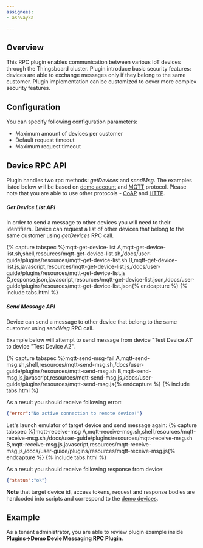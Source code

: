 ```yaml
---
assignees:
- ashvayka

---
```


## Overview

This RPC plugin enables communication between various IoT devices through the Thingsboard cluster.
Plugin introduce basic security features: devices are able to exchange messages only if they belong to the same customer.
Plugin implementation can be customized to cover more complex security features. 

## Configuration

You can specify following configuration parameters:

 - Maximum amount of devices per customer
 - Default request timeout
 - Maximum request timeout 

## Device RPC API

Plugin handles two rpc methods: *getDevices* and *sendMsg*.
The examples listed below will be based on [demo account](/docs/samples/demo-account/) and [MQTT](/docs/reference/mqtt-api/#client-side-rpc) protocol. 
Please note that you are able to use other protocols - 
[CoAP](/docs/reference/coap-api/#client-side-rpc) and [HTTP](/docs/reference/http-api/#client-side-rpc).
 
##### Get Device List API

In order to send a message to other devices you will need to their identifiers.
Device can request a list of other devices that belong to the same customer using *getDevices* RPC call.

{% capture tabspec %}mqtt-get-device-list
A,mqtt-get-device-list.sh,shell,resources/mqtt-get-device-list.sh,/docs/user-guide/plugins/resources/mqtt-get-device-list.sh
B,mqtt-get-device-list.js,javascript,resources/mqtt-get-device-list.js,/docs/user-guide/plugins/resources/mqtt-get-device-list.js
C,response.json,javascript,resources/mqtt-get-device-list.json,/docs/user-guide/plugins/resources/mqtt-get-device-list.json{% endcapture %}
{% include tabs.html %}

##### Send Message API

Device can send a message to other device that belong to the same customer using *sendMsg* RPC call.

Example below will attempt to send message from device "Test Device A1" to device "Test Device A2". 

{% capture tabspec %}mqtt-send-msg-fail
A,mqtt-send-msg.sh,shell,resources/mqtt-send-msg.sh,/docs/user-guide/plugins/resources/mqtt-send-msg.sh
B,mqtt-send-msg.js,javascript,resources/mqtt-send-msg.js,/docs/user-guide/plugins/resources/mqtt-send-msg.js{% endcapture %}
{% include tabs.html %}

As a result you should receive following error:

```json
{"error":"No active connection to remote device!"}
```

Let's launch emulator of target device and send message again:
{% capture tabspec %}mqtt-receive-msg
A,mqtt-receive-msg.sh,shell,resources/mqtt-receive-msg.sh,/docs/user-guide/plugins/resources/mqtt-receive-msg.sh
B,mqtt-receive-msg.js,javascript,resources/mqtt-receive-msg.js,/docs/user-guide/plugins/resources/mqtt-receive-msg.js{% endcapture %}
{% include tabs.html %}

As a result you should receive following response from device:

```json
{"status":"ok"}
```

**Note** that target device id, access tokens, request and response bodies are hardcoded into scripts and correspond to the [demo devices](/docs/samples/demo-account/#tenant-devices).   

## Example

As a tenant administrator, you are able to review plugin example inside **Plugins->Demo Devie Messaging RPC Plugin**.